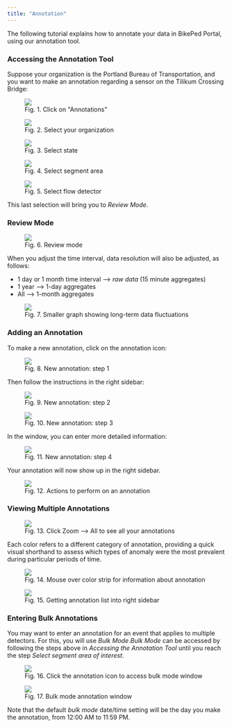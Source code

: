 ```yaml
---
title: "Annotation"
---
```

The following tutorial explains how to annotate your data in BikePed Portal, using our annotation tool. 

### Accessing the Annotation Tool

Suppose your organization is the Portland Bureau of Transportation, and you want to make an annotation regarding a sensor on the Tilikum Crossing Bridge:

<figure class="align-left">
    <img src="{{ site.url }}{{ site.baseurl }}/assets/images/annotation-tool-access-1.jpg alt="">
    <figcaption>Fig. 1. Click on "Annotations"</figcaption>
</figure>

<figure class="align-left">
    <img src="{{ site.url }}{{ site.baseurl }}/assets/images/annotation-tool-access-2.jpg alt="">
    <figcaption>Fig. 2. Select your organization</figcaption>
</figure>

<figure class="align-left">
    <img src="{{ site.url }}{{ site.baseurl }}/assets/images/annotation-tool-access-3.jpg alt="">
    <figcaption>Fig. 3. Select state</figcaption>
</figure>

<figure class="align-left">
    <img src="{{ site.url }}{{ site.baseurl }}/assets/images/annotation-tool-access-4.jpg alt="">
    <figcaption>Fig. 4. Select segment area</figcaption>
</figure>

<figure class="align-left">
    <img src="{{ site.url }}{{ site.baseurl }}/assets/images/annotation-tool-access-5.jpg alt="">
    <figcaption>Fig. 5. Select flow detector</figcaption>
</figure>

This last selection will bring you to _Review Mode_.

### Review Mode

<figure class="align-left">
    <img src="{{ site.url }}{{ site.baseurl }}/assets/images/review-mode-1.jpg alt="">
    <figcaption>Fig. 6. Review mode</figcaption>
</figure>

When you adjust the time interval, data resolution will also be adjusted, as follows:

- 1 day or 1 month time interval --> _raw data_ (15 minute aggregates)
- 1 year --> 1-day aggregates
- All --> 1-month aggregates

<figure class="align-left">
    <img src="{{ site.url }}{{ site.baseurl }}/assets/images/review-mode-2.jpg alt="">
    <figcaption>Fig. 7. Smaller graph showing long-term data fluctuations</figcaption>
</figure>

### Adding an Annotation

To make a new annotation, click on the annotation icon:

<figure class="align-left">
    <img src="{{ site.url }}{{ site.baseurl }}/assets/images/new-annotation-icon.jpg alt="">
    <figcaption>Fig. 8. New annotation: step 1</figcaption>
</figure>

Then follow the instructions in the right sidebar:

<figure class="align-left">
    <img src="{{ site.url }}{{ site.baseurl }}/assets/images/new-annotation-green.jpg alt="">
    <figcaption>Fig. 9. New annotation: step 2</figcaption>
</figure>

<figure class="align-left">
    <img src="{{ site.url }}{{ site.baseurl }}/assets/images/new-annotation-red.jpg alt="">
    <figcaption>Fig. 10. New annotation: step 3</figcaption>
</figure>

In the window, you can enter more detailed information:

<figure class="align-left">
    <img src="{{ site.url }}{{ site.baseurl }}/assets/images/annotation-window.jpg alt="">
    <figcaption>Fig. 11. New annotation: step 4</figcaption>
</figure>

Your annotation will now show up in the right sidebar.

<figure class="align-left">
    <img src="{{ site.url }}{{ site.baseurl }}/assets/images/annotation-created-right-sidebar.jpg alt="">
    <figcaption>Fig. 12. Actions to perform on an annotation</figcaption>
</figure>

### Viewing Multiple Annotations

<figure class="align-left">
    <img src="{{ site.url }}{{ site.baseurl }}/assets/images/annotations-in-plot.jpg alt="">
    <figcaption>Fig. 13. Click Zoom --> All to see all your annotations</figcaption>
</figure>

Each color refers to a different category of annotation, providing a quick visual shorthand to assess which types of anomaly were the most prevalent during particular periods of time. 

<figure class="align-left">
    <img src="{{ site.url }}{{ site.baseurl }}/assets/images/annotations-mouseover.jpg alt="">
    <figcaption>Fig. 14. Mouse over color strip for information about annotation</figcaption>
</figure>

<figure class="align-left">
    <img src="{{ site.url }}{{ site.baseurl }}/assets/images/click-color-strip.jpg alt="">
    <figcaption>Fig. 15. Getting annotation list into right sidebar</figcaption>
</figure>

### Entering Bulk Annotations

You may want to enter an annotation for an event that applies to multiple detectors. For this, you will use _Bulk Mode_._Bulk Mode_ can be accessed by following the steps above in _Accessing the Annotation Tool_ until you reach the step _Select segment area of interest_.

<figure class="align-left">
    <img src="{{ site.url }}{{ site.baseurl }}/assets/images/annotation-bulk-mode-1.jpg alt="">
    <figcaption>Fig. 16. Click the annotation icon to access bulk mode window</figcaption>
</figure>

<figure class="align-left">
    <img src="{{ site.url }}{{ site.baseurl }}/assets/images/annotation-bulk-mode-2.jpg alt="">
    <figcaption>Fig. 17. Bulk mode annotation window</figcaption>
</figure>

Note that the default _bulk mode_ date/time setting will be the day you make the annotation, from 12:00 AM to 11:59 PM.